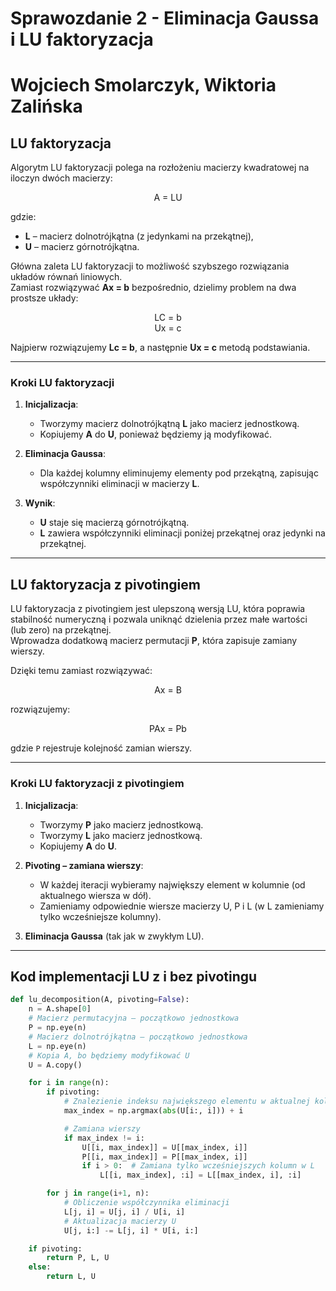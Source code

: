 # Sprawozdanie 2 - Eliminacja Gaussa i LU faktoryzacja

# Wojciech Smolarczyk, Wiktoria Zalińska

## LU faktoryzacja

Algorytm LU faktoryzacji polega na rozłożeniu macierzy kwadratowej na iloczyn dwóch macierzy:

<center>A = LU</center>

gdzie:

- **L** – macierz dolnotrójkątna (z jedynkami na przekątnej),
- **U** – macierz górnotrójkątna.

Główna zaleta LU faktoryzacji to możliwość szybszego rozwiązania układów równań liniowych.  
Zamiast rozwiązywać **Ax = b** bezpośrednio, dzielimy problem na dwa prostsze układy:

<center>LC = b</center>
<center>Ux = c</center>

Najpierw rozwiązujemy **Lc = b**, a następnie **Ux = c** metodą podstawiania.

---

### **Kroki LU faktoryzacji**
1. **Inicjalizacja**:
   - Tworzymy macierz dolnotrójkątną **L** jako macierz jednostkową.
   - Kopiujemy **A** do **U**, ponieważ będziemy ją modyfikować.

2. **Eliminacja Gaussa**:  
   - Dla każdej kolumny eliminujemy elementy pod przekątną, zapisując współczynniki eliminacji w macierzy **L**.

3. **Wynik**:  
   - **U** staje się macierzą górnotrójkątną.  
   - **L** zawiera współczynniki eliminacji poniżej przekątnej oraz jedynki na przekątnej.

---

## LU faktoryzacja z pivotingiem

LU faktoryzacja z pivotingiem jest ulepszoną wersją LU, która poprawia stabilność numeryczną i pozwala uniknąć dzielenia przez małe wartości (lub zero) na przekątnej.  
Wprowadza dodatkową macierz permutacji **P**, która zapisuje zamiany wierszy.

Dzięki temu zamiast rozwiązywać:

<center>Ax = B</center>

rozwiązujemy:

<center>PAx = Pb</center>

gdzie `P` rejestruje kolejność zamian wierszy.

---

### **Kroki LU faktoryzacji z pivotingiem**
1. **Inicjalizacja**:
   - Tworzymy **P** jako macierz jednostkową.
   - Tworzymy **L** jako macierz jednostkową.
   - Kopiujemy **A** do **U**.

2. **Pivoting – zamiana wierszy**:
   - W każdej iteracji wybieramy największy element w kolumnie (od aktualnego wiersza w dół).
   - Zamieniamy odpowiednie wiersze macierzy U, P i L (w L zamieniamy tylko wcześniejsze kolumny).

3. **Eliminacja Gaussa** (tak jak w zwykłym LU).

---

## **Kod implementacji LU z i bez pivotingu**
```python
def lu_decomposition(A, pivoting=False):
    n = A.shape[0]
    # Macierz permutacyjna – początkowo jednostkowa
    P = np.eye(n)
    # Macierz dolnotrójkątna – początkowo jednostkowa
    L = np.eye(n) 
    # Kopia A, bo będziemy modyfikować U
    U = A.copy()

    for i in range(n):
        if pivoting:
            # Znalezienie indeksu największego elementu w aktualnej kolumnie poniżej przekątnej
            max_index = np.argmax(abs(U[i:, i])) + i

            # Zamiana wierszy
            if max_index != i:
                U[[i, max_index]] = U[[max_index, i]]
                P[[i, max_index]] = P[[max_index, i]]
                if i > 0:  # Zamiana tylko wcześniejszych kolumn w L
                    L[[i, max_index], :i] = L[[max_index, i], :i]

        for j in range(i+1, n):
            # Obliczenie współczynnika eliminacji
            L[j, i] = U[j, i] / U[i, i]
            # Aktualizacja macierzy U
            U[j, i:] -= L[j, i] * U[i, i:]

    if pivoting:
        return P, L, U
    else:
        return L, U
```